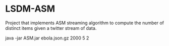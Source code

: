# LSDM-ASM
Project that implements ASM streaming algorithm to compute the number of distinct items given a twitter stream of data.

java -jar ASM.jar ebola.json.gz 2000 5 2
